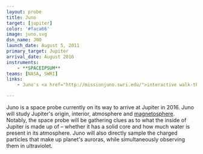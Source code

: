 ```yaml
---
layout: probe
title: Juno
target: [jupiter]
color: '#faca66'
image: juno.svg
dsn_name: JNO
launch_date: August 5, 2011
primary_target: Jupiter
arrival_date: August 2016
instruments:
    - **SPACEIPSUM**
teams: [NASA, SWRI]
links:
    - Juno's <a href="http://missionjuno.swri.edu/">interactive walk-through</a> of the science behind the mission

---
```

Juno is a space probe currently on its way to arrive at Jupiter in 2016. Juno will study Jupiter's origin, interior, atmosphere and <a href="https://solarsystem.nasa.gov/scitech/display.cfm?ST_ID=1589">magnetosphere</a>. Notably, the space probe will be gathering clues as to what the inside of Jupiter is made up of – whether it has a solid core and how much water is present in its atmosphere. Juno will also directly sample the charged particles that make up planet's auroras, while simultaneously observing them in ultraviolet.